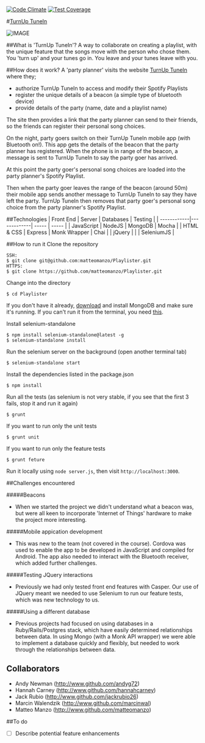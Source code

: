 [![Code Climate](https://codeclimate.com/github/matteomanzo/Playlister/badges/gpa.svg)](https://codeclimate.com/github/matteomanzo/Playlister) [![Test Coverage](https://codeclimate.com/github/matteomanzo/Playlister/badges/coverage.svg)](https://codeclimate.com/github/matteomanzo/Playlister)

#[TurnUp TuneIn](https://turnuptunein.herokuapp.com)

![IMAGE](public/TurnUpTuneIn.png)

##What is 'TurnUp TuneIn'?
A way to collaborate on creating a playlist, with the unique feature that the songs move with the person who chose them. You 'turn up' and your tunes go in. You leave and your tunes leave with you.

##How does it work?
A 'party planner' visits the website [TurnUp TuneIn](https://turnuptunein.herokuapp.com) where they;
- authorize TurnUp TuneIn to access and modify their Spotify Playlists
- register the unique details of a beacon (a simple type of bluetooth device)
- provide details of the party (name, date and a playlist name)

The site then provides a link that the party planner can send to their friends, so the friends can register their personal song choices.

On the night, party goers switch on their TurnUp TuneIn mobile app (with Bluetooth on!). This app gets the details of the beacon that the party planner has registered. When the phone is in range of the beacon, a message is sent to TurnUp TuneIn to say the party goer has arrived.

At this point the party goer's personal song choices are loaded into the party planner's Spotify Playlist.

Then when the party goer leaves the range of the beacon (around 50m) their mobile app sends another message to TurnUp TuneIn to say they have left the party. TurnUp TuneIn then removes that party goer's personal song choice from the party planner's Spotify Playlist.

##Technologies
| Front End   | Server      | Databases | Testing |
| ------------|-------------| ----- | ----- |
| JavaScript  | NodeJS      | MongoDB | Mocha |
| HTML & CSS  | Express     | Monk Wrapper | Chai |
| jQuery      |             |             | SeleniumJS |  

##How to run it
Clone the repository
```
SSH:
$ git clone git@github.com:matteomanzo/Playlister.git
HTTPS:
$ git clone https://github.com/matteomanzo/Playlister.git
```
Change into the directory
```
$ cd Playlister
```
If you don't have it already, [download](https://www.mongodb.org/downloads) and install MongoDB and make sure it's running. If you can't run it from the terminal, you need [this](http://blog.mongodb.org/post/28925264384/macosx-preferences-pane-for-mongodb).

Install selenium-standalone
```
$ npm install selenium-standalone@latest -g
$ selenium-standalone install
```
Run the selenium server on the background (open another terminal tab)
```
$ selenium-standalone start
```
Install the dependencies listed in the package.json 
```
$ npm install
```
Run all the tests (as selenium is not very stable, if you see that the first 3 fails, stop it and run it again)
```
$ grunt 
```
If you want to run only the unit tests
```
$ grunt unit
```
If you want to run only the feature tests
```
$ grunt feture
```
Run it locally using `node server.js`, then visit `http://localhost:3000`.

##Challenges encountered

#####Beacons
- When we started the project we didn't understand what a beacon was, but were all keen to incorporate 'Internet of Things' hardware to make the project more interesting.

#####Mobile appication development
- This was new to the team (not covered in the course). Cordova was used to enable the app to be developed in JavaScript and compiled for Android. The app also needed to interact with the Bluetooth receiver, which added further challenges.

#####Testing JQuery interactions
- Previously we had only tested front end features with Casper. Our use of JQuery meant we needed to use Selenium to run our feature tests, which was new technology to us.

#####Using a different database
- Previous projects had focused on using databases in a Ruby/Rails/Postgres stack, which have easily determined relationships between data. In using Mongo (with a Monk API wrapper) we were able to implement a database quickly and flexibly, but needed to work through the relationships between data.

## Collaborators
- Andy Newman (http://www.github.com/andyg72)
- Hannah Carney (http://www.github.com/hannahcarney)
- Jack Rubio (http://www.github.com/jackrubio26)
- Marcin Walendzik (http://www.github.com/marcinwal)
- Matteo Manzo (http://www.github.com/matteomanzo)

##To do
- [ ] Describe potential feature enhancements
